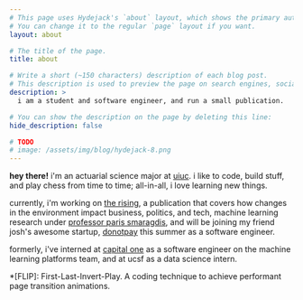 ```yaml
---
# This page uses Hydejack's `about` layout, which shows the primary author's picture and about text at the top.
# You can change it to the regular `page` layout if you want.
layout: about

# The title of the page.
title: about

# Write a short (~150 characters) description of each blog post.
# This description is used to preview the page on search engines, social media, etc.
description: >
  i am a student and software engineer, and run a small publication.

# You can show the description on the page by deleting this line:
hide_description: false

# TODO
# image: /assets/img/blog/hydejack-8.png
---
```


**hey there!** i'm an actuarial science major at [uiuc](https://illinois.edu/). i like to code, build stuff, and play chess from time to time; all-in-all, i love learning new things.

currently, i'm working on [the rising](https://therising.co/), a publication that covers how changes in the environment impact business, politics, and tech, machine learning research under [professor paris smaragdis](https://paris.cs.illinois.edu/), and will be joining my friend josh's awesome startup, [donotpay](https://paris.cs.illinois.edu/) this summer as a software engineer.

formerly, i've interned at [capital one](www.capitalone.com) as a software engineer on the machine learning platforms team, and at ucsf as a data science intern.

*[FLIP]: First-Last-Invert-Play. A coding technique to achieve performant page transition animations.
